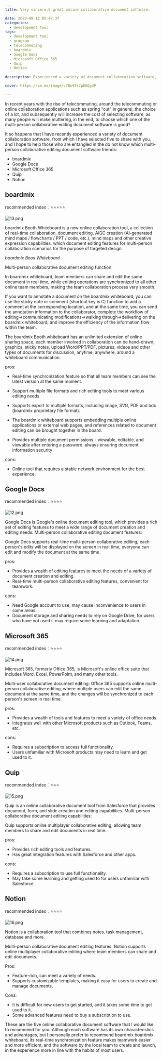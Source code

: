 ```yaml
---
title: Very sincere.5 great online collaborative document software.

date: 2023-08-12 05:47:37
categories:
  - development tool
tags:
  - development tool
  - program
  - telecommuting
  - boardmix
  - Google Docs
  - Microsoft Office 365
  - Quip
  - Notion
  
description: Experienced a variety of document collaboration software, from which a selection of five to share with you, I hope to help those who are confused about which collaborative editing software for multi-person friends!

cover: https://sm.ms/image/c78n9fkCpDBQgdP

---
```


In recent years with the rise of telecommuting, around the telecommuting or online collaboration applications such as spring "out" in general, the choice of a lot, and subsequently will increase the cost of selecting software, as many people will make muttering, in the end, to choose which one of the multi-person collaborative editing document software is good?

It so happens that I have recently experienced a variety of document collaboration software, from which I have selected five to share with you, and I hope to help those who are entangled in the do not know which multi-person collaborative editing document software friends:

- boardmix
- Google Docs
- Microsoft Office 365
- Quip
- Notion

## boardmix

recommended index：⭐⭐⭐⭐⭐

![13.png](https://s2.loli.net/2023/09/23/2MgxkhywHq9LK4t.png)

boardmix Booth Whiteboard is a new online collaboration tool, a collection of real-time collaboration, document editing, AIGC creation (AI-generated mind maps / flowcharts / PPT / code, etc.), mind maps and other creative expression capabilities, which document editing features for multi-person collaboration scenarios for the purpose of targeted design.

*boardmix Boos Whiteboard*

Multi-person collaborative document editing function:

In boardmix whiteboard, team members can share and edit the same document in real time, while editing operations are synchronized to all other online team members, making the team collaboration process very smooth.

If you want to annotate a document on the boardmix whiteboard, you can use the sticky note or comment (shortcut key is C) function to add a comment at the corresponding location, and at the same time, you can send the annotation information to the collaborator, complete the workflow of editing→communicating modifications→walking through→delivering on the boardmix whiteboard, and improve the efficiency of the information flow within the team.

The boardmix Booth whiteboard has an unlimited extension of online sharing space, each member involved in collaboration can be hand-drawn, graphics, sticky notes, upload Word/PPT/PDF, pictures, videos and other types of documents for discussion, anytime, anywhere, around a whiteboard communication.

pros:

- Real-time synchronization feature so that all team members can see the latest version at the same moment.

- Support multiple file formats and rich editing tools to meet various editing needs.

- Supports export to multiple formats, including image, SVG, PDF and bdx (boardmix proprietary file format).

- The boardmix whiteboard supports embedding multiple online applications or external web pages, and references related to document editing can be brought together in the board.

- Provides multiple document permissions - viewable, editable, and viewable after entering a password, always ensuring document information security

cons:

- Online tool that requires a stable network environment for the best experience.

## Google Docs

recommended index：⭐⭐⭐⭐

![12.png](https://s2.loli.net/2023/09/23/c78n9fkCpDBQgdP.png)

Google Docs is Google's online document editing tool, which provides a rich set of editing features to meet a wide range of document creation and editing needs. Multi-person collaborative editing document features:

Google Docs supports real-time multi-person collaborative editing, each person's edits will be displayed on the screen in real time, everyone can edit and modify the document at the same time.

pros:

- Provides a wealth of editing features to meet the needs of a variety of document creation and editing.
- Real-time multi-person collaborative editing features, convenient for teamwork.

cons:

- Need Google account to use, may cause inconvenience to users in some areas.
- Document storage and sharing needs to rely on Google Drive, for users who have not used it may require some learning and adaptation.

## Microsoft 365

recommended index：⭐⭐⭐⭐

![14.png](https://s2.loli.net/2023/09/23/S7p6lmVFgyrkjwt.png)

Microsoft 365, formerly Office 365, is Microsoft's online office suite that includes Word, Excel, PowerPoint, and many other tools.

Multi-user collaborative document editing:
Office 365 supports online multi-person collaborative editing, where multiple users can edit the same document at the same time, and the changes will be synchronized to each person's screen in real time.

pros:

- Provides a wealth of tools and features to meet a variety of office needs.
- Integrates well with other Microsoft products such as Outlook, Teams, etc.

cons:

- Requires a subscription to access full functionality.
- Users unfamiliar with Microsoft products may need to learn and get used to it.

## Quip

recommended index：⭐⭐⭐

![15.png](https://s2.loli.net/2023/09/23/U9OGySJpwPCoiER.png)

Quip is an online collaborative document tool from Salesforce that provides document, form, and slide creation and editing capabilities.
Multi-person collaborative document editing capabilities:

Quip supports online multiplayer collaborative editing, allowing team members to share and edit documents in real time.

pros:

- Provides rich editing tools and features.
- Has great integration features with Salesforce and other apps.

cons:

- Requires a subscription to use full functionality.
- May take some learning and getting used to for users unfamiliar with Salesforce.

## Notion

recommended index：⭐⭐⭐⭐

![16.png](https://s2.loli.net/2023/09/23/8wFJgG5fm9D7XbC.png)

Notion is a collaboration tool that combines notes, task management, database and more.

Multi-person collaborative document editing features:
Notion supports online multiplayer collaborative editing where team members can share and edit documents.

Pros:

- Feature-rich, can meet a variety of needs.
- Supports customizable templates, making it easy for users to create and manage documents.

Cons:

- It is difficult for new users to get started, and it takes some time to get used to it.
- Some advanced features need to buy a subscription to use.

These are the five online collaborative document software that I would like to recommend for you.
Although each software has its own characteristics and advantages, but I personally prefer to recommend boardmix boardmix whiteboard, its real-time synchronization feature makes teamwork easier and more efficient, and the software by the local team to create and launch, in the experience more in line with the habits of most users.










